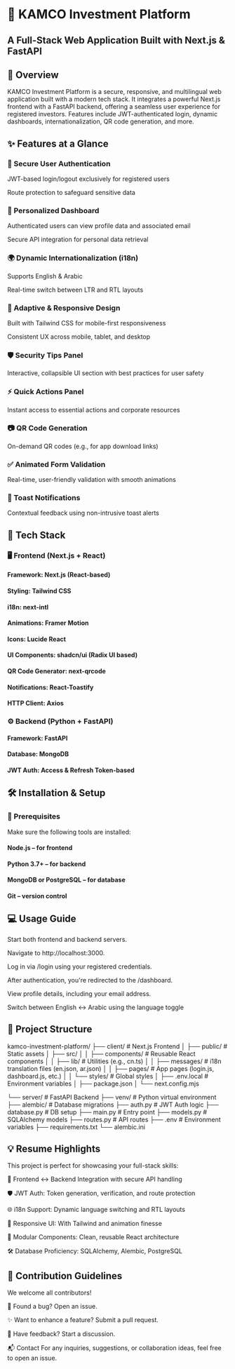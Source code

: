 # 💼 KAMCO Investment Platform
## A Full-Stack Web Application Built with Next.js & FastAPI

## 🎯 Overview
KAMCO Investment Platform is a secure, responsive, and multilingual web application built with a modern tech stack. It integrates a powerful Next.js frontend with a FastAPI backend, offering a seamless user experience for registered investors. Features include JWT-authenticated login, dynamic dashboards, internationalization, QR code generation, and more.

## ✨ Features at a Glance
### 🔐 Secure User Authentication
JWT-based login/logout exclusively for registered users

Route protection to safeguard sensitive data

### 👤 Personalized Dashboard
Authenticated users can view profile data and associated email

Secure API integration for personal data retrieval

### 🌍 Dynamic Internationalization (i18n)
Supports English & Arabic

Real-time switch between LTR and RTL layouts

### 📱 Adaptive & Responsive Design
Built with Tailwind CSS for mobile-first responsiveness

Consistent UX across mobile, tablet, and desktop

### 🛡️ Security Tips Panel
Interactive, collapsible UI section with best practices for user safety

### ⚡ Quick Actions Panel
Instant access to essential actions and corporate resources

### 📷 QR Code Generation
On-demand QR codes (e.g., for app download links)

### ✅ Animated Form Validation
Real-time, user-friendly validation with smooth animations

### 🔔 Toast Notifications
Contextual feedback using non-intrusive toast alerts

## 🧱 Tech Stack
### 🖥️ Frontend (Next.js + React)
#### Framework: Next.js (React-based)

#### Styling: Tailwind CSS

#### i18n: next-intl

#### Animations: Framer Motion

#### Icons: Lucide React

#### UI Components: shadcn/ui (Radix UI based)

#### QR Code Generator: next-qrcode

#### Notifications: React-Toastify

#### HTTP Client: Axios

### ⚙️ Backend (Python + FastAPI)
#### Framework: FastAPI

#### Database: MongoDB

#### JWT Auth: Access & Refresh Token-based

## 🛠️ Installation & Setup
### 🔧 Prerequisites
Make sure the following tools are installed:

#### Node.js – for frontend

#### Python 3.7+ – for backend

#### MongoDB or PostgreSQL – for database

#### Git – version control
## 💻 Usage Guide
Start both frontend and backend servers.

Navigate to http://localhost:3000.

Log in via /login using your registered credentials.

After authentication, you're redirected to the /dashboard.

View profile details, including your email address.

Switch between English ↔ Arabic using the language toggle
## 📁 Project Structure
kamco-investment-platform/
├── client/               # Next.js Frontend
│   ├── public/           # Static assets
│   ├── src/
│   │   ├── components/   # Reusable React components
│   │   ├── lib/          # Utilities (e.g., cn.ts)
│   │   ├── messages/     # i18n translation files (en.json, ar.json)
│   │   ├── pages/        # App pages (login.js, dashboard.js, etc.)
│   │   └── styles/       # Global styles
│   ├── .env.local        # Environment variables
│   ├── package.json
│   └── next.config.mjs

└── server/               # FastAPI Backend
    ├── venv/             # Python virtual environment
    ├── alembic/          # Database migrations
    ├── auth.py           # JWT Auth logic
    ├── database.py       # DB setup
    ├── main.py           # Entry point
    ├── models.py         # SQLAlchemy models
    ├── routes.py         # API routes
    ├── .env              # Environment variables
    ├── requirements.txt
    └── alembic.ini
## 💡 Resume Highlights
This project is perfect for showcasing your full-stack skills:

🔄 Frontend ↔ Backend Integration with secure API handling

🛡️ JWT Auth: Token generation, verification, and route protection

🌐 i18n Support: Dynamic language switching and RTL layouts

📱 Responsive UI: With Tailwind and animation finesse

🧩 Modular Components: Clean, reusable React architecture

🛠️ Database Proficiency: SQLAlchemy, Alembic, PostgreSQL

## 🤝 Contribution Guidelines
We welcome all contributors!

👾 Found a bug? Open an issue.

✨ Want to enhance a feature? Submit a pull request.

💬 Have feedback? Start a discussion.

📬 Contact
For any inquiries, suggestions, or collaboration ideas, feel free to open an issue.
